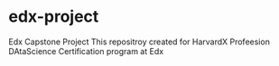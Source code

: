 # edx-project
Edx Capstone  Project
This repositroy created for HarvardX Profeesion DAtaScience Certification program at Edx
